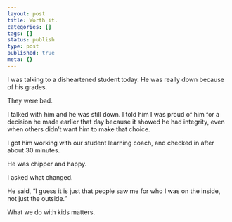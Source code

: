 ```yaml
---
layout: post
title: Worth it.
categories: []
tags: []
status: publish
type: post
published: true
meta: {}
---
```


I was talking to a disheartened student today. He was really down because of his grades.

They were bad.

I talked with him and he was still down. I told him I was proud of him for a decision he made earlier that day because it showed he had integrity, even when others didn’t want him to make that choice.

I got him working with our student learning coach, and checked in after about 30 minutes.

He was chipper and happy.

I asked what changed.

He said, “I guess it is just that people saw me for who I was on the inside, not just the outside.”

What we do with kids matters.
